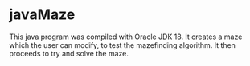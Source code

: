 # javaMaze
This java program was compiled with Oracle JDK 18. It creates a maze which the user can modify,
to test the mazefinding algorithm. It then proceeds to try and solve the maze.
